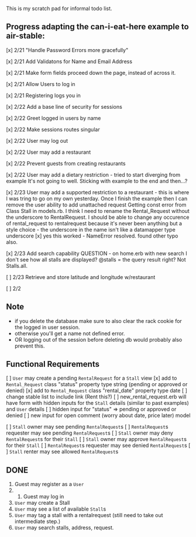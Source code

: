 This is my scratch pad for informal todo list.

## Progress adapting the can-i-eat-here example to air-stable:

[x] 2/21 "Handle Password Errors more gracefully"

[x] 2/21 Add Validatons for Name and Email Address

[x] 2/21 Make form fields proceed down the page, instead of across it.

[x] 2/21 Allow Users to log in

[x] 2/21 Registering logs you in

[x] 2/22 Add a base line of security for sessions

[x] 2/22 Greet logged in users by name

[x] 2/22 Make sessions routes singular

[x] 2/22 User may log out

[x] 2/22 User may add a restaurant

[x] 2/22 Prevent guests from creating restaurants

[x] 2/22 User may add a dietary restriction - tried to start diverging from example
         It's not going to well.  Sticking with example to the end and then...?

[x] 2/23 User may add a supported restriction to a restaurant - this is where I was tring to go on my own yesterday.
         Once I finish the example then I can remove the user ability to add unattached request
         Getting const error from Class Stall in models.rb.  I think I need to
         rename the Rental_Request without the underscore to RentalRequest.
         I should be able to change any occurence of rental_request to rentalrequest
         because it's never been anything but a style choice - the underscore in
         the name isn't like a datamapper type underscore
    [x]  yes this worked - NameError resolved. found other typo also.

[x] 2/23 Add search capability QUESTION - on home.erb with new search I don't
         see how all stalls are displayed? @stalls = the query result right? Not Stalls.all.

[ ] 2/23 Retrieve and store latitude and longitude w/restaurant

[ ] 2/2

## Note

- if you delete the database make sure to also clear the rack cookie for the logged in user session.
- otherwise you'll get a name not defined error.
- OR logging out of the session before deleting db would probably also prevent this.

## Functional Requirements

[ ] `User` may create a pending `RentalRequest` for a `Stall`
    view
    [x] add to `Rental_Request` class "status" property type string (pending or approved or denied)
    [x] add to `Rental_Request` class "rental_date" property type date
    [ ] change stable list to include link (Rent this?)
    [ ] new_rental_request.erb will have form with hidden inputs for the `Stall`
        details (similar to past examples) and `User` details
    [ ] hidden input for "status" => pending or approved or denied
    [ ] new input for open comment (worry about date, price later)
    model

[ ] `Stall` owner may see pending `RentalRequest`s
[ ] `RentalRequest`s requester may see pending `RentalRequest`s
[ ] `Stall` owner may deny `RentalRequest`s for their `Stall`
[ ] `Stall` owner may approve `RentalRequest`s for their `Stall`
[ ] `RentalRequest`s requester may see denied `RentalRequest`s
[ ] `Stall` renter may see allowed `RentalRequest`s

## DONE

1. Guest may register as a `User`
2. 1. Guest may log in
1. `User` may create a Stall
1. `User` may see a list of available `Stall`s
1. `User` may tag a stall with a rentalrequest (still need to take out intermediate
    step.)
1. `User` may search stalls, address, request.


